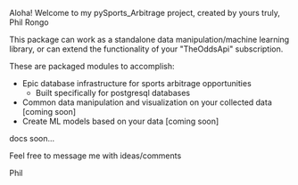 Aloha! Welcome to my pySports_Arbitrage project, created by yours truly, Phil Rongo

This package can work as a standalone data manipulation/machine learning library, or can extend the functionality of your
"TheOddsApi" subscription.

These are packaged modules to accomplish:

* Epic database infrastructure for sports arbitrage opportunities
  * Built specifically for postgresql databases
* Common data manipulation and visualization on your collected data [coming soon]
* Create ML models based on your data [coming soon]

docs soon...

Feel free to message me with ideas/comments

Phil
